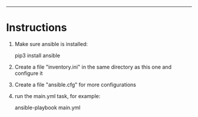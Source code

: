 ---

# Instructions

1) Make sure ansible is installed:

    pip3 install ansible

2) Create a file "inventory.ini" in the same directory as this one and configure it

3) Create a file "ansible.cfg" for more configurations

4) run the main.yml task, for example:

    ansible-playbook main.yml
